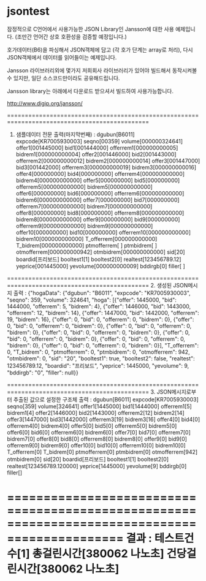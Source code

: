 # jsontest

잠정적으로 C언어에서 사용가능한 JSON Library인 Jansson에 대한 사용 예제입니다. (조만간 언어간 상호 호환성을 검증할 예정입니다.)

호가데이터(B6)을 파싱해서 JSON객체에 담고 (각 호가 단계는 array로 처리), 다시 JSON객체에서 데이터를 읽어들이는 예제입니다.

Jansson 라이브러리외에 몇가지 저희회사 라이브러리가 있어야 빌드해서 동작시켜볼 수 있지만,
일단 소스코드만이라도 공유해드립니다.

Jansson library는 아래에서 다운로드 받으셔서 빌드하여 사용가능합니다.

http://www.digip.org/jansson/

==============================================================================================
1. 샘플데이터 전문 출력(마지막번째) :
dgubun[B6011] expcode[KR7005930003] seqno[00359] volume[000000324641] offer1[001445000] bid1[001444000] offerrem1[000000000005] bidrem1[000000000004] offer2[001446000] bid2[001443000] offerrem2[000000000012] bidrem2[000000000014] offer3[001447000] bid3[001442000] offerrem3[000000000019] bidrem3[000000000016] offer4[000000000] bid4[000000000] offerrem4[000000000000] bidrem4[000000000000] offer5[000000000] bid5[000000000] offerrem5[000000000000] bidrem5[000000000000] offer6[000000000] bid6[000000000] offerrem6[000000000000] bidrem6[000000000000] offer7[000000000] bid7[000000000] offerrem7[000000000000] bidrem7[000000000000] offer8[000000000] bid8[000000000] offerrem8[000000000000] bidrem8[000000000000] offer9[000000000] bid9[000000000] offerrem9[000000000000] bidrem9[000000000000] offer10[000000000] bid10[000000000] offerrem10[000000000000] bidrem10[000000000000] T_offerrem[000000000000] T_bidrem[000000000000] ptmofferrem[            ] ptmbidrem[            ] otmofferrem[000000000942] otmbidrem[000000000000] sid[20] boardid[프리보드] booltest1[1] booltest2[0] realtest[123456789.12] yeprice[001445000] yevolume[000000000009] bddirgb[0] filler[       ]


==============================================================================================
2. 생성된 JSON메시지 출력 :
{"hogaData": {"dgubun": "B6011", "expcode": "KR7005930003", "seqno": 359, "volume": 324641, "hoga": [{"offer": 1445000, "bid": 1444000, "offerrem": 5, "bidrem": 4}, {"offer": 1446000, "bid": 1443000, "offerrem": 12, "bidrem": 14}, {"offer": 1447000, "bid": 1442000, "offerrem": 19, "bidrem": 16}, {"offer": 0, "bid": 0, "offerrem": 0, "bidrem": 0}, {"offer": 0, "bid": 0, "offerrem": 0, "bidrem": 0}, {"offer": 0, "bid": 0, "offerrem": 0, "bidrem": 0}, {"offer": 0, "bid": 0, "offerrem": 0, "bidrem": 0}, {"offer": 0, "bid": 0, "offerrem": 0, "bidrem": 0}, {"offer": 0, "bid": 0, "offerrem": 0, "bidrem": 0}, {"offer": 0, "bid": 0, "offerrem": 0, "bidrem": 0}], "T_offerrem": 0, "T_bidrem": 0, "ptmofferrem": 0, "ptmbidrem": 0, "otmofferrem": 942, "otmbidrem": 0, "sid": "20", "booltest1": true, "booltest2": false, "realtest": 123456789.12, "boardid": "프리보드", "yeprice": 1445000, "yevolume": 9, "bddirgb": "0", "filler": null}}


==============================================================================================
3. JSON메시지로부터 추출된 값으로 설정한 구조체 출력 :
dgubun[B6011] expcode[KR7005930003] seqno[359] volume[324641] offer1[1445000] bid1[1444000] offerrem1[5] bidrem1[4] offer2[1446000] bid2[1443000] offerrem2[12] bidrem2[14] offer3[1447000] bid3[1442000] offerrem3[19] bidrem3[16] offer4[0] bid4[0] offerrem4[0] bidrem4[0] offer5[0] bid5[0] offerrem5[0] bidrem5[0] offer6[0] bid6[0] offerrem6[0] bidrem6[0] offer7[0] bid7[0] offerrem7[0] bidrem7[0] offer8[0] bid8[0] offerrem8[0] bidrem8[0] offer9[0] bid9[0] offerrem9[0] bidrem9[0] offer10[0] bid10[0] offerrem10[0] bidrem10[0] T_offerrem[0] T_bidrem[0] ptmofferrem[0] ptmbidrem[0] otmofferrem[942] otmbidrem[0] sid[20] boardid[프리보드] booltest1[1] booltest2[0] realtest[123456789.120000] yeprice[1445000] yevolume[9] bddirgb[0] filler[]


==============================================================================================
결과 : 테스트건수[1] 총걸린시간[380062 나노초] 건당걸린시간[380062 나노초]
==============================================================================================
